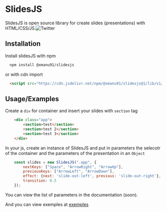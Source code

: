 
# SlidesJS

SlidesJS is open source library for create slides (presentations) with HTML/CSS/JS.![Twitter](https://img.shields.io/twitter/url?url=https%3A%2F%2Fgithub.com%2Fxmanu91%2FSlidesJS%2F&color=blue)

## Installation

Install slidesJS with npm

```bash
  npm install @xmanu91/slidesjs
```

or with cdn import
```HTML
  <script src="https://cdn.jsdelivr.net/npm/@xmanu91/slidesjs@1/lib/v1/slidesjs.min.js"></script>
```

## Usage/Examples

Create a ```div``` for container and insert your slides with ```section``` tag

```HTML
    <div class="app">
        <section>test</section>
        <section>test 2</section>
        <section>test 3</section>
    </div>
```

In your js, create an instance of SlidesJS and put in parameters the selecotr of the container and the parameters of the presentation in an ```Object```

```Javascript
    const slides = new SlidesJS(".app", {
        nextKeys: ["Space", "ArrowRight", "ArrowUp"],
        previousKeys: ["ArrowLeft", "ArrowDown"],
        effect: {next: 'slide-out-left', previous: 'slide-out-right'},
        transition: 0.5
    });

```

You can view the list of parameters in the documentation (soon).

And you can view exemples at [exemples](https://github.com/xmanu91/SlidesJS/tree/v1.0.4/exemples)
